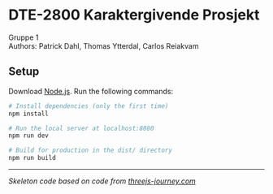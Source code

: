 # DTE-2800 Karaktergivende Prosjekt
Gruppe 1  
Authors: Patrick Dahl, Thomas Ytterdal, Carlos Reiakvam

## Setup
Download [Node.js](https://nodejs.org/en/download/).
Run the following commands:

``` bash
# Install dependencies (only the first time)
npm install

# Run the local server at localhost:8080
npm run dev

# Build for production in the dist/ directory
npm run build
```

---
*Skeleton code based on code from [threejs-journey.com]('threejs-journey.com')*
